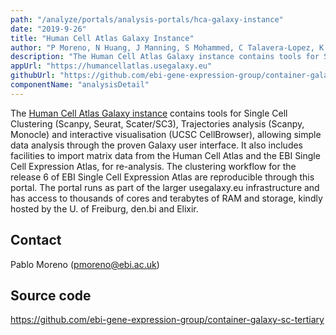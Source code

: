 ```yaml
---
path: "/analyze/portals/analysis-portals/hca-galaxy-instance"
date: "2019-9-26"
title: "Human Cell Atlas Galaxy Instance"
author: "P Moreno, N Huang, J Manning, S Mohammed, C Talavera-Lopez, K Polanski, W Bacon, B Gruening, H Rasche, K Meyer, S Teichmann, A Brazma, I Papatheodorou"
description: "The Human Cell Atlas Galaxy instance contains tools for Single Cell analysis and interactive visualisation (UCSC CellBrowser). It can import matrix data from the Human Cell Atlas and the EBI Single Cell Expression Atlas, for re-analysis."
appUrl: "https://humancellatlas.usegalaxy.eu"
githubUrl: "https://github.com/ebi-gene-expression-group/container-galaxy-sc-tertiary"
componentName: "analysisDetail"
---
```


The [Human Cell Atlas Galaxy instance](https://humancellatlas.usegalaxy.eu) contains tools for Single Cell Clustering (Scanpy, Seurat, Scater/SC3), Trajectories analysis (Scanpy, Monocle) and interactive visualisation (UCSC CellBrowser), allowing simple data analysis through the proven Galaxy user interface.
It also includes facilities to import matrix data from the Human Cell Atlas and the EBI Single Cell Expression Atlas, for re-analysis.
The clustering workflow for the release 6 of EBI Single Cell Expression Atlas are reproducible through this portal.
The portal runs as part of the larger usegalaxy.eu infrastructure and has access to thousands of cores and terabytes of RAM and storage, kindly hosted by the U. of Freiburg, den.bi and Elixir.

## Contact
Pablo Moreno ([pmoreno@ebi.ac.uk](mailto:pmoreno@ebi.ac.uk))

## Source code
<a href="https://github.com/ebi-gene-expression-group/container-galaxy-sc-tertiary">https://github.com/ebi-gene-expression-group/container-galaxy-sc-tertiary</a>
